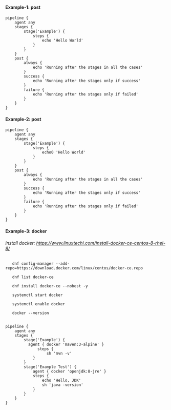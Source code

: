 #### Example-1: post

    pipeline {
        agent any
        stages {
            stage('Example') {
                steps {
                    echo 'Hello World'
                }
            }
        }
        post { 
            always { 
                echo 'Running after the stages in all the cases'
            }
            success { 
                echo 'Running after the stages only if success'
            }
            failure { 
                echo 'Running after the stages only if failed'
            }
        }
    }

#### Example-2: post

    pipeline {
        agent any
        stages {
            stage('Example') {
                steps {
                    echo0 'Hello World'
                }
            }
        }
        post { 
            always { 
                echo 'Running after the stages in all the cases'
            }
            success { 
                echo 'Running after the stages only if success'
            }
            failure { 
                echo 'Running after the stages only if failed'
            }
        }
    }

#### Example-3: docker 

###### install docker: https://www.linuxtechi.com/install-docker-ce-centos-8-rhel-8/

       dnf config-manager --add-repo=https://download.docker.com/linux/centos/docker-ce.repo
       
       dnf list docker-ce
       
       dnf install docker-ce --nobest -y
       
       systemctl start docker
       
       systemctl enable docker
       
       docker --version


    pipeline {
        agent any
        stages {
            stage('Example') {
              agent { docker 'maven:3-alpine' } 
                  steps {
                      sh 'mvn -v'
                }
            }
            stage('Example Test') {
                agent { docker 'openjdk:8-jre' } 
                steps {
                    echo 'Hello, JDK'
                    sh 'java -version'
                }
            }
        }
    }
